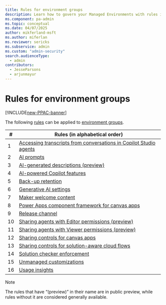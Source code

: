 ```yaml
---
title: Rules for environment groups
description: Learn how to govern your Managed Environments with rules in bulk.
ms.component: pa-admin
ms.topic: conceptual
ms.date: 04/07/2025
author: mikferland-msft
ms.author: miferlan
ms.reviewer: sericks
ms.subservice: admin
ms.custom: "admin-security"
search.audienceType: 
  - admin
contributors:
  - JesseParsons
  - arjunmayur
---
```


# Rules for environment groups

[!INCLUDE[new-PPAC-banner](~/includes/new-PPAC-banner.md)]

The following [rules](environment-groups.md#rules) can be applied to [environment groups](environment-groups.md). 

| # | Rules (in alphabetical order) |
|----|----------|
| 1 | [Accessing transcripts from conversations in Copilot Studio agents](/microsoft-copilot-studio/admin-transcript-controls) |
| 2 | [AI prompts](/ai-builder/administer#enable-or-disable-ai-prompts-in-power-platform-and-copilot-studio) |
| 3 | [AI-generated descriptions (preview)](/power-apps/maker/canvas-apps/save-publish-app#create-an-app-description-with-copilot-preview) |
| 4 | [AI-powered Copilot features](/power-apps/maker/canvas-apps/ai-overview?WT.mc_id=ppac_inproduct_settings) |
| 5 | [Back-up retention](backup-restore-environments.md) |
| 6 | [Generative AI settings](geographical-availability-copilot.md) |
| 7 | [Maker welcome content](welcome-content.md) |
| 8 | [Power Apps component framework for canvas apps](/power-apps/developer/component-framework/component-framework-for-canvas-apps) |
| 9 | [Release channel](https://go.microsoft.com/fwlink/?linkid=2237290) |
| 10 | [Sharing agents with Editor permissions (preview)](managed-environment-sharing-limits.md#agent-sharing-rules-preview) |
| 11 | [Sharing agents with Viewer permissions (preview)](managed-environment-sharing-limits.md#agent-sharing-rules-preview) |
| 12 | [Sharing controls for canvas apps](managed-environment-sharing-limits.md#canvas-app-sharing-rules) |
| 13 | [Sharing controls for solution-aware cloud flows](managed-environment-sharing-limits.md#solution-aware-cloud-flow-sharing-rules) |
| 14 | [Solution checker enforcement](managed-environment-solution-checker.md) |
| 15 | [Unmanaged customizations](../alm/block-unmanaged-customizations.md) |
| 16 | [Usage insights](managed-environment-usage-insights.md) |

> [!NOTE]
> The rules that have “(preview)” in their name are in public preview, while rules without it are considered generally available.
